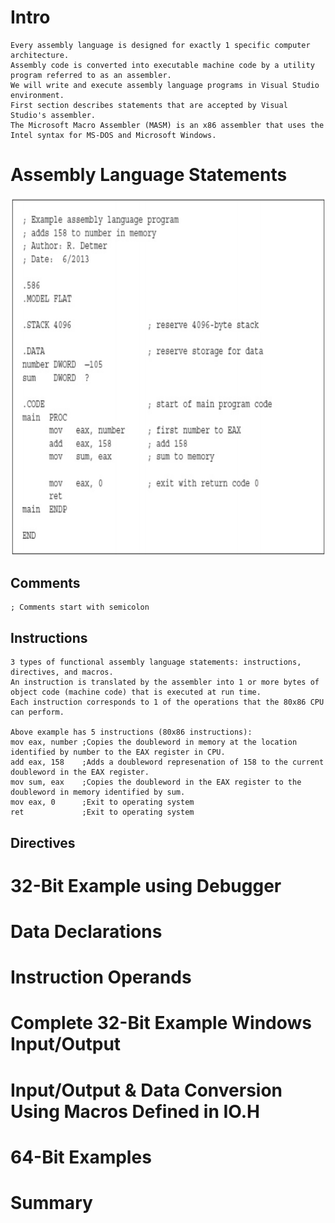 # Intro
    Every assembly language is designed for exactly 1 specific computer architecture.
    Assembly code is converted into executable machine code by a utility program referred to as an assembler.
    We will write and execute assembly language programs in Visual Studio environment.
    First section describes statements that are accepted by Visual Studio's assembler.
    The Microsoft Macro Assembler (MASM) is an x86 assembler that uses the Intel syntax for MS-DOS and Microsoft Windows.

# Assembly Language Statements
![](https://github.com/JeffreybVilla/ComputerScienceBSPATH/blob/main/CISP%20310%20Assembly%20Language/images/assemblyEx1.png)

## Comments
    ; Comments start with semicolon

## Instructions
    3 types of functional assembly language statements: instructions, directives, and macros.
    An instruction is translated by the assembler into 1 or more bytes of object code (machine code) that is executed at run time.
    Each instruction corresponds to 1 of the operations that the 80x86 CPU can perform.

    Above example has 5 instructions (80x86 instructions):
    mov eax, number ;Copies the doubleword in memory at the location identified by number to the EAX register in CPU.
    add eax, 158    ;Adds a doubleword represenation of 158 to the current doubleword in the EAX register.
    mov sum, eax    ;Copies the doubleword in the EAX register to the doubleword in memory identified by sum.
    mov eax, 0      ;Exit to operating system
    ret             ;Exit to operating system

## Directives





















# 32-Bit Example using Debugger

# Data Declarations

# Instruction Operands

# Complete 32-Bit Example Windows Input/Output

# Input/Output & Data Conversion Using Macros Defined in IO.H

# 64-Bit Examples

# Summary
